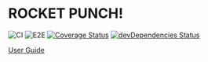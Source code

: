 # ROCKET PUNCH!

![CI](https://github.com/rocket-hangar/rocket-punch/workflows/CI/badge.svg)
![E2E](https://github.com/rocket-hangar/rocket-punch/workflows/E2E/badge.svg)
<a href='https://coveralls.io/github/rocket-hangar/rocket-punch?branch=master'><img src='https://coveralls.io/repos/github/rocket-hangar/rocket-punch/badge.svg?branch=master' alt='Coverage Status' /></a>
[![devDependencies Status](https://david-dm.org/rocket-hangar/rocket-punch/dev-status.svg)](https://david-dm.org/rocket-hangar/rocket-punch?type=dev)

[User Guide](https://www.notion.so/ssen/Rocket-Punch-7db34cad1cb444bb945f1a4b9bc3cc8a)
